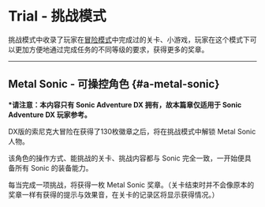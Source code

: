 # Trial - 挑战模式

挑战模式中收录了玩家在[冒险模式](/adventure-ju-qing-liu-cheng.md)中完成过的关卡、小游戏，玩家在这个模式下可以更加方便地通过完成任务的不同等级的要求，获得更多的奖章。

---

## 

## Metal Sonic - 可操控角色 {#a-metal-sonic}

**\*请注意：本内容只有 Sonic Adventure DX 拥有，故本篇章仅适用于 Sonic Adventure DX 玩家参考。**

DX版的索尼克大冒险在获得了130枚徽章之后，将在挑战模式中解锁 Metal Sonic 人物。

该角色的操作方式、能挑战的关卡、挑战内容都与 Sonic 完全一致，一开始便具备所有 Sonic 的装备能力。

每当完成一项挑战，将获得一枚 Metal Sonic 奖章。（关卡结束时并不会像原本的奖章一样有获得的提示与效果音，在关卡的记录区将显示获得情况。）

